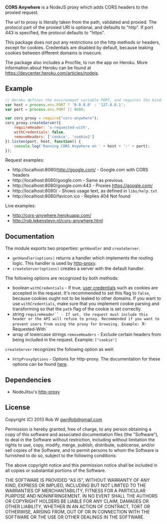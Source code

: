 **CORS Anywhere** is a NodeJS proxy which adds CORS headers to the proxied request.

The url to proxy is literally taken from the path, validated and proxied. The protocol
part of the proxied URI is optional, and defaults to "http". If port 443 is specified,
the protocol defaults to "https".

This package does not put any restrictions on the http methods or headers, except for
cookies. Credentials are disabled by default, because leaking cookies between different
domains is insecure.

The package also includes a Procfile, to run the app on Heroku. More information about
Heroku can be found at https://devcenter.heroku.com/articles/nodejs.

## Example

```javascript
// Heroku defines the environment variable PORT, and requires the binding address to be 0.0.0.0
var host = process.env.PORT ? '0.0.0.0' : '127.0.0.1';
var port = process.env.PORT || 8080;

var cors_proxy = require("cors-anywhere");
cors_proxy.createServer({
    requireHeader: 'x-requested-with',
    withCredentials: false,
    removeHeaders: ['cookie', 'cookie2']
}).listen(port, host, function() {
    console.log('Running CORS Anywhere on ' + host + ':' + port);
});

```
Request examples:

* http://localhost:8080/http://google.com/ - Google.com with CORS headers
* http://localhost:8080/google.com - Same as previous.
* http://localhost:8080/google.com:443 - Proxies https://google.com/
* http://localhost:8080/ - Shows usage text, as defined in `libs/help.txt`
* http://localhost:8080/favicon.ico - Replies 404 Not found

Live examples:

* http://cors-anywhere.herokuapp.com/
* http://rob.lekensteyn.nl/cors-anywhere.html

## Documentation

The module exports two properties: `getHandler` and `createServer`.

* `getHandler(options)` returns a handler which implements the routing logic.
  This handler is used by [http-proxy](https://github.com/nodejitsu/node-http-proxy).
* `createServer(options)` creates a server with the default handler.

The following options are recognized by both methods:
* boolean `withCredentials` - If true, [user credentials](http://www.w3.org/TR/cors/#user-credentials)
  such as cookies are accepted in the request. It's recommended to set this flag to `false`, because
  cookies ought not to be leaked to other domains. If you want to use `withCredentials`, make sure that
  you implement cookie parsing and transforming so that the `path` flag of the cookie is set correctly.
* string `requireHeader`` - If set, the request must include this header or the API will refuse to proxy.
  Recommended if you want to prevent users from using the proxy for browsing. Example: `X-Requested-With`
* array of lowercase strings `removeHeaders` - Exclude certain headers from being included in the request.
  Example: `["cookie"]`

`createServer` recognizes the following option as well:

* `httpProxyOptions` - Options for http-proxy. The documentation for these options can be found [here](https://github.com/nodejitsu/node-http-proxy#options).


## Dependencies

- NodeJitsu's [http-proxy](https://github.com/nodejitsu/node-http-proxy)


## License

Copyright (C) 2013 Rob W <gwnRob@gmail.com>

Permission is hereby granted, free of charge, to any person obtaining a copy of
this software and associated documentation files (the "Software"), to deal in
the Software without restriction, including without limitation the rights to
use, copy, modify, merge, publish, distribute, sublicense, and/or sell copies
of the Software, and to permit persons to whom the Software is furnished to do
so, subject to the following conditions:

The above copyright notice and this permission notice shall be included in all
copies or substantial portions of the Software.

THE SOFTWARE IS PROVIDED "AS IS", WITHOUT WARRANTY OF ANY KIND, EXPRESS OR
IMPLIED, INCLUDING BUT NOT LIMITED TO THE WARRANTIES OF MERCHANTABILITY,
FITNESS FOR A PARTICULAR PURPOSE AND NONINFRINGEMENT. IN NO EVENT SHALL THE
AUTHORS OR COPYRIGHT HOLDERS BE LIABLE FOR ANY CLAIM, DAMAGES OR OTHER
LIABILITY, WHETHER IN AN ACTION OF CONTRACT, TORT OR OTHERWISE, ARISING FROM,
OUT OF OR IN CONNECTION WITH THE SOFTWARE OR THE USE OR OTHER DEALINGS IN THE
SOFTWARE.
